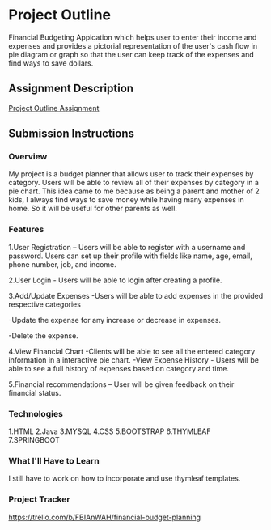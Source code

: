 # Project Outline
Financial Budgeting Appication which helps user to enter their income and expenses and provides a pictorial 
representation of the user's cash flow in pie diagram or graph so that the user can keep track of the expenses and find 
ways to save dollars. 



## Assignment Description
[Project Outline Assignment](https://education.launchcode.org/liftoff/modules/assignments/project-outline)

## Submission Instructions

### Overview
My project is a budget planner that allows user to track their expenses by category. 
Users will be able to review all of their expenses by category in a pie chart.
This idea came to me because as being a parent and mother of 2 kids, I always find ways to save money while having many 
expenses in home. So it will be useful for other parents as well.
### Features
1.User Registration – Users will be able to register with a username and password. Users can set up their profile with 
fields like name, age, email, phone number, job, and income.

2.User Login - Users will be able to login after creating a profile.

3.Add/Update Expenses
-Users will be able to add expenses in the provided respective categories

-Update the expense for any increase or decrease in expenses.

-Delete the expense.

4.View Financial Chart
-Clients will be able to see all the entered category information in a interactive pie chart.
-View Expense History - Users will be able to see a full history of expenses based on category and time.

5.Financial recommendations – User will be given feedback on their financial status.
 
### Technologies

1.HTML
2.Java
3.MYSQL
4.CSS
5.BOOTSTRAP
6.THYMLEAF 
7.SPRINGBOOT
### What I'll Have to Learn
I still have to work on how to incorporate and use thymleaf templates.
### Project Tracker
https://trello.com/b/FBIAnWAH/financial-budget-planning
